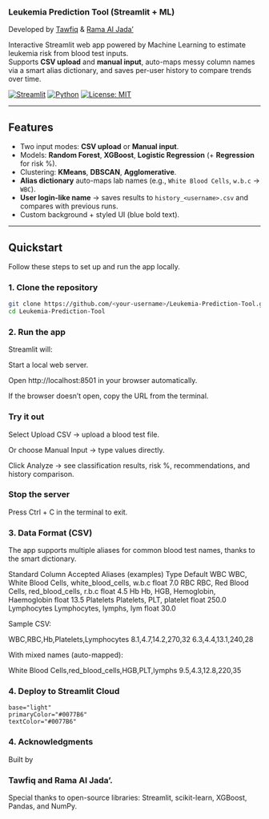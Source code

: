### Leukemia Prediction Tool (Streamlit + ML)

Developed by [Tawfiq](https://github.com/tawfiq515) & [Rama Al Jada’](https://github.com/RamaAljada)


Interactive Streamlit web app powered by Machine Learning to estimate leukemia risk from blood test inputs.  
Supports **CSV upload** and **manual input**, auto-maps messy column names via a smart alias dictionary, and saves per-user history to compare trends over time.

[![Streamlit](https://img.shields.io/badge/Built%20with-Streamlit-ff4b4b.svg)](https://streamlit.io/)
[![Python](https://img.shields.io/badge/Python-3.10%2B-blue.svg)](https://www.python.org/)
[![License: MIT](https://img.shields.io/badge/License-MIT-green.svg)](#license)

---

## Features
- Two input modes: **CSV upload** or **Manual input**.
- Models: **Random Forest**, **XGBoost**, **Logistic Regression** (+ **Regression** for risk %).
- Clustering: **KMeans**, **DBSCAN**, **Agglomerative**.
- **Alias dictionary** auto-maps lab names (e.g., `White Blood Cells`, `w.b.c` → `WBC`).
- **User login-like name** → saves results to `history_<username>.csv` and compares with previous runs.
- Custom background + styled UI (blue bold text).


---

## Quickstart

Follow these steps to set up and run the app locally.

### 1. Clone the repository
```bash
git clone https://github.com/<your-username>/Leukemia-Prediction-Tool.git
cd Leukemia-Prediction-Tool
```

### 2. Run the app
Streamlit will:

Start a local web server.

Open http://localhost:8501 in your browser automatically.

If the browser doesn’t open, copy the URL from the terminal.

### Try it out

Select Upload CSV → upload a blood test file.

Or choose Manual Input → type values directly.

Click Analyze → see classification results, risk %, recommendations, and history comparison.

### Stop the server

Press Ctrl + C in the terminal to exit.


### 3. Data Format (CSV)

The app supports multiple aliases for common blood test names, thanks to the smart dictionary.

Standard Column	Accepted Aliases (examples)	Type	Default
WBC	WBC, White Blood Cells, white_blood_cells, w.b.c	float	7.0
RBC	RBC, Red Blood Cells, red_blood_cells, r.b.c	float	4.5
Hb	Hb, HGB, Hemoglobin, Haemoglobin	float	13.5
Platelets	Platelets, PLT, platelet	float	250.0
Lymphocytes	Lymphocytes, lymphs, lym	float	30.0

Sample CSV:

WBC,RBC,Hb,Platelets,Lymphocytes
8.1,4.7,14.2,270,32
6.3,4.4,13.1,240,28

With mixed names (auto-mapped):

White Blood Cells,red_blood_cells,HGB,PLT,lymphs
9.5,4.3,12.8,220,35


### 4. Deploy to Streamlit Cloud
``` [theme]
base="light"
primaryColor="#0077B6"
textColor="#0077B6"
```


### 4. Acknowledgments

Built by 
### Tawfiq and Rama Al Jada’.
Special thanks to open-source libraries: Streamlit, scikit-learn, XGBoost, Pandas, and NumPy.



